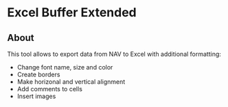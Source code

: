 # Excel Buffer Extended

## About
This tool allows to export data from NAV to Excel with additional formatting:
<ul>
<li>Change font name, size and color</li>
<li>Create borders</li>
<li>Make horizonal and vertical alignment</li>
<li>Add comments to cells</li>
<li>Insert images</li>
</ul>
